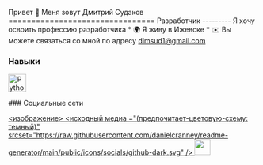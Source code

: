 Привет 👋 Меня зовут Дмитрий Судаков ================================ Разработчик --------- Я хочу освоить профессию разработчика * 🌍 Я живу в Ижевске * ✉️ Вы можете связаться со мной по адресу [dimsud1@gmail.com](mailto:dimsud1@gmail.com)

### Навыки

<p align="left"> <a href="https://www.python.org /" target="_blank" rel="noreferrer"><img src="https://raw.githubusercontent.com/danielcranney/readme-generator/main/public/icons/skills/python-colored.svg" width="36" height="36" alt="Python" /></a> </p>
### Социальные сети <p align="left"> <a href="https://www.github.com/DmitriySudd"target="_blank" rel="noreferrer"> <изображение> <исходный медиа ="(предпочитает-цветовую-схему: темный)" srcset="https://raw.githubusercontent.com/danielcranney/readme-generator/main/public/icons/socials/github-dark.svg" /> <source media="(предпочитает-цветовая схема: светлая)" srcset="https://raw.githubusercontent.com/danielcranney/readme-generator/main/public/icons/socials/github.svg " /> <img src="https://raw.githubusercontent.com/danielcranney/readme-generator/main/public/icons/socials/github.svg" width="32" height="32" /> </picture> </a></p>
